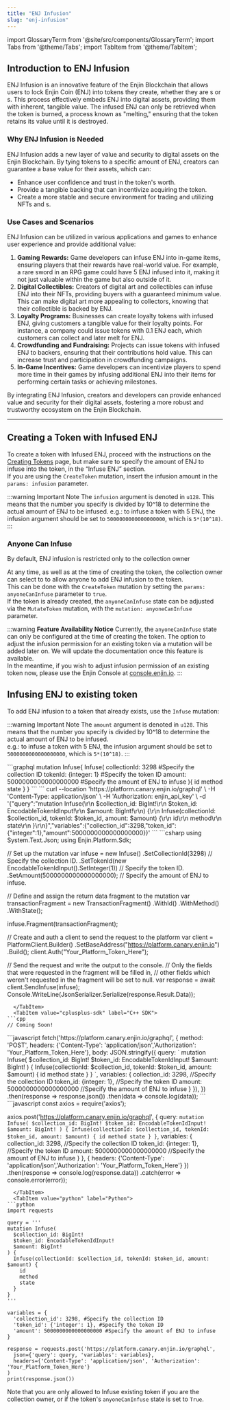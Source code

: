 ```yaml
---
title: "ENJ Infusion"
slug: "enj-infusion"
---
```


import GlossaryTerm from '@site/src/components/GlossaryTerm';
import Tabs from '@theme/Tabs';
import TabItem from '@theme/TabItem';

## Introduction to ENJ Infusion

ENJ Infusion is an innovative feature of the Enjin Blockchain that allows users to lock Enjin Coin (ENJ) into tokens they create, whether they are <GlossaryTerm id="nft" />s or <GlossaryTerm id="multi_unit_token" />s. This process effectively embeds ENJ into digital assets, providing them with inherent, tangible value. The infused ENJ can only be retrieved when the token is burned, a process known as "melting," ensuring that the token retains its value until it is destroyed.

### Why ENJ Infusion is Needed

ENJ Infusion adds a new layer of value and security to digital assets on the Enjin Blockchain. By tying tokens to a specific amount of ENJ, creators can guarantee a base value for their assets, which can:

- Enhance user confidence and trust in the token's worth.
- Provide a tangible backing that can incentivize acquiring the token.
- Create a more stable and secure environment for trading and utilizing NFTs and <GlossaryTerm id="multi_unit_token" />s.

### Use Cases and Scenarios

ENJ Infusion can be utilized in various applications and games to enhance user experience and provide additional value:

1. **Gaming Rewards:** Game developers can infuse ENJ into in-game items, ensuring players that their rewards have real-world value. For example, a rare sword in an RPG game could have 5 ENJ infused into it, making it not just valuable within the game but also outside of it.
2. **Digital Collectibles:** Creators of digital art and collectibles can infuse ENJ into their NFTs, providing buyers with a guaranteed minimum value. This can make digital art more appealing to collectors, knowing that their collectible is backed by ENJ.
3. **Loyalty Programs:** Businesses can create loyalty tokens with infused ENJ, giving customers a tangible value for their loyalty points. For instance, a company could issue tokens with 0.1 ENJ each, which customers can collect and later melt for ENJ.
4. **Crowdfunding and Fundraising:** Projects can issue tokens with infused ENJ to backers, ensuring that their contributions hold value. This can increase trust and participation in crowdfunding campaigns.
5. **In-Game Incentives:** Game developers can incentivize players to spend more time in their games by infusing additional ENJ into their items for performing certain tasks or achieving milestones.

By integrating ENJ Infusion, creators and developers can provide enhanced value and security for their digital assets, fostering a more robust and trustworthy ecosystem on the Enjin Blockchain.

***

## Creating a Token with Infused ENJ

To create a token with Infused ENJ, proceed with the instructions on the [Creating Tokens](/02-tutorials/01-managing-tokens/02-creating-tokens/02-creating-tokens.md) page, but make sure to specify the amount of ENJ to infuse into the token, in the “Infuse ENJ” section.  
If you are using the `CreateToken` mutation, insert the infusion amount in the `params: infusion` parameter.

:::warning Important Note
The `infusion` argument is denoted in `u128`. This means that the number you specify is divided by 10^18 to determine the actual amount of ENJ to be infused.
e.g.: to infuse a token with 5 ENJ, the infusion argument should be set to `5000000000000000000`, which is `5*(10^18)`.
:::

### Anyone Can Infuse

By default, ENJ infusion is restricted only to the collection owner

At any time, as well as at the time of creating the token, the collection owner can select to to allow anyone to add ENJ infusion to the token.  
This can be done with the `CreateToken` mutation by setting the `params: anyoneCanInfuse` parameter to `true`.  
If the token is already created, the `anyoneCanInfuse` state can be adjusted via the `MutateToken` mutation, with the `mutation: anyoneCanInfuse` parameter.

:::warning **Feature Availability Notice**
Currently, the `anyoneCanInfuse` state can only be configured at the time of creating the token. The option to adjust the infusion permission for an existing token via a mutation will be added later on. We will update the documentation once this feature is available.  
In the meantime, if you wish to adjust infusion permission of an existing token now, please use the Enjin Console at [console.enjin.io](https://console.enjin.io).
:::

## Infusing ENJ to existing token

To add ENJ infusion to a token that already exists, use the `Infuse` mutation:

:::warning Important Note
The `amount` argument is denoted in `u128`. This means that the number you specify is divided by 10^18 to determine the actual amount of ENJ to be infused.  
e.g.: to infuse a token with 5 ENJ, the infusion argument should be set to `5000000000000000000`, which is `5*(10^18)`.
:::

<Tabs>
  <TabItem value="graphql" label="GraphQL">
```graphql
mutation Infuse{
  Infuse(
    collectionId: 3298 #Specify the collection ID
    tokenId: {integer: 1} #Specify the token ID
    amount: 5000000000000000000 #Specify the amount of ENJ to infuse
  ){
    id
    method
    state
  }
}
```
  </TabItem>
  <TabItem value="curl" label="cURL">
```
curl --location 'https://platform.canary.enjin.io/graphql' \
-H 'Content-Type: application/json' \
-H 'Authorization: enjin_api_key' \
-d '{"query":"mutation Infuse(\r\n  $collection_id: BigInt!\r\n  $token_id: EncodableTokenIdInput!\r\n  $amount: BigInt!\r\n) {\r\n  Infuse(collectionId: $collection_id, tokenId: $token_id, amount: $amount) {\r\n    id\r\n    method\r\n    state\r\n  }\r\n}","variables":{"collection_id":3298,"token_id":{"integer":1},"amount":5000000000000000000}}'
```
  </TabItem>
  <TabItem value="csharp-sdk" label="c# SDK">
```csharp
using System.Text.Json;
using Enjin.Platform.Sdk;

// Set up the mutation
var infuse = new Infuse()
    .SetCollectionId(3298) // Specify the collection ID.
    .SetTokenId(new EncodableTokenIdInput().SetInteger(1)) // Specify the token ID.
    .SetAmount(5000000000000000000); // Specify the amount of ENJ to infuse.

// Define and assign the return data fragment to the mutation
var transactionFragment = new TransactionFragment()
    .WithId()
    .WithMethod()
    .WithState();

infuse.Fragment(transactionFragment);

// Create and auth a client to send the request to the platform
var client = PlatformClient.Builder()
    .SetBaseAddress("https://platform.canary.enjin.io")
    .Build();
client.Auth("Your_Platform_Token_Here");

// Send the request and write the output to the console.
// Only the fields that were requested in the fragment will be filled in,
// other fields which weren't requested in the fragment will be set to null.
var response = await client.SendInfuse(infuse);
Console.WriteLine(JsonSerializer.Serialize(response.Result.Data));
```
  </TabItem>
  <TabItem value="cplusplus-sdk" label="C++ SDK">
```cpp
// Coming Soon!
```
  </TabItem>
  <TabItem value="js" label="Javascript">
```javascript
fetch('https://platform.canary.enjin.io/graphql', {
  method: 'POST',
  headers: {'Content-Type': 'application/json','Authorization': 'Your_Platform_Token_Here'},
  body: JSON.stringify({
    query: `
      mutation Infuse(
        $collection_id: BigInt!
        $token_id: EncodableTokenIdInput!
        $amount: BigInt!
      ) {
        Infuse(collectionId: $collection_id, tokenId: $token_id, amount: $amount) {
          id
          method
          state
        }
      }
    `,
    variables: {
      collection_id: 3298, //Specify the collection ID
      token_id: {integer: 1}, //Specify the token ID
      amount: 5000000000000000000 //Specify the amount of ENJ to infuse
    }
  }),
})
.then(response => response.json())
.then(data => console.log(data));
```
  </TabItem>
  <TabItem value="nodejs" label="Node.js">
```javascript
const axios = require('axios');

axios.post('https://platform.canary.enjin.io/graphql', {
  query: `
    mutation Infuse(
      $collection_id: BigInt!
      $token_id: EncodableTokenIdInput!
      $amount: BigInt!
    ) {
      Infuse(collectionId: $collection_id, tokenId: $token_id, amount: $amount) {
        id
        method
        state
      }
    }
  `,
  variables: {
    collection_id: 3298, //Specify the collection ID
    token_id: {integer: 1}, //Specify the token ID
    amount: 5000000000000000000 //Specify the amount of ENJ to infuse
  }
}, {
  headers: {'Content-Type': 'application/json','Authorization': 'Your_Platform_Token_Here'}
})
.then(response => console.log(response.data))
.catch(error => console.error(error));
```
  </TabItem>
  <TabItem value="python" label="Python">
```python
import requests

query = '''
mutation Infuse(
  $collection_id: BigInt!
  $token_id: EncodableTokenIdInput!
  $amount: BigInt!
) {
  Infuse(collectionId: $collection_id, tokenId: $token_id, amount: $amount) {
    id
    method
    state
  }
}
'''

variables = {
  'collection_id': 3298, #Specify the collection ID
  'token_id': {'integer': 1}, #Specify the token ID
  'amount': 5000000000000000000 #Specify the amount of ENJ to infuse
}

response = requests.post('https://platform.canary.enjin.io/graphql',
  json={'query': query, 'variables': variables},
  headers={'Content-Type': 'application/json', 'Authorization': 'Your_Platform_Token_Here'}
)
print(response.json())
```
  </TabItem>
</Tabs>

Note that you are only allowed to Infuse existing token if you are the collection owner, or if the token's `anyoneCanInfuse` state is set to `True`.

